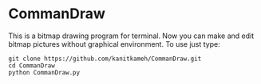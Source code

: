# CommanDraw
This is a bitmap drawing program for terminal.
Now you can make and edit bitmap pictures without graphical environment.
To use just type:
```
git clone https://github.com/kanitkameh/CommanDraw.git
cd CommanDraw
python CommanDraw.py
```

